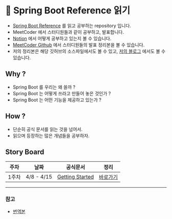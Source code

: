 # 📃 Spring Boot Reference 읽기

 - [Spring Boot Reference](https://docs.spring.io/spring-boot/docs/2.4.3/reference/html/index.html) 를 읽고 공부하는 repository 입니다.
 - MeetCoder 에서 스터디원들과 같이 공부하고, 발표합니다.
 - [Notion](https://www.notion.so/Reference-Documentation-Study-1-d385c8e2705844e2b28181fcd71cb59d) 에서 어떻게 공부하고 있는지 볼 수 있습니다.
 - [MeetCoder Github](https://github.com/Meet-Coder-Study/springboot-reference-documentation-study) 에서 스터디원들의 발표 정리본을 볼 수 있습니다.
 - 저의 정리본은 해당 깃허브의 소스파일에서도 볼 수 있고, [저의 블로그](https://alkhwa-113.tistory.com/category/Spring%20Boot%20Reference) 에서도 볼 수 있습니다.
 
## Why ?
 - Spring Boot 를 우리는 왜 쓸까 ?
 - Spring Boot 는 어떻게 쓰라고 만들어 놓은 것인가 ?
 - Spring Boot 는 어떤 기능을 제공하고 있는가 ?
 
## How ?
 - 단순히 공식 문서를 읽는 것을 넘어서.
 - 읽으며 등장하는 많은 개념들을 공부하자.
 

## Story Board

| 주차 | 날짜 | 공식문서 | 정리 |
|---|---|-----------|------|
|1주차|4/8 - 4/15|[Getting Started](https://docs.spring.io/spring-boot/docs/2.4.3/reference/html/getting-started.html#getting-started)|[바로가기]()|


 
---
### 참고 
 - [번역본](https://kgmyh.github.io/blog/2017/12/02/spring-boot-chapter01/)